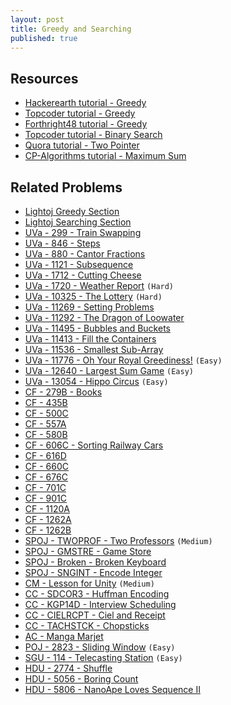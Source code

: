 ```yaml
---
layout: post
title: Greedy and Searching
published: true
---
```


## Resources

- [Hackerearth tutorial - Greedy](https://www.hackerearth.com/practice/algorithms/greedy/basics-of-greedy-algorithms/tutorial/)
- [Topcoder tutorial - Greedy](https://www.topcoder.com/community/competitive-programming/tutorials/greedy-is-good/)
- [Forthright48 tutorial - Greedy](https://forthright48-web.herokuapp.com/cpps/notes/intervalScheduling.md)
- [Topcoder tutorial - Binary Search](https://www.topcoder.com/community/competitive-programming/tutorials/binary-search)
- [Quora tutorial - Two Pointer](https://www.quora.com/q/techparoksha/The-Two-Pointer-Algorithm)
- [CP-Algorithms tutorial - Maximum Sum](https://cp-algorithms.com/others/maximum_average_segment.html)

## Related Problems

- [Lightoj Greedy Section](http://lightoj.com/volume_problemcategory.php?category=Greedy)
- [Lightoj Searching Section](http://lightoj.com/volume_problemcategory.php?main_category=Advanced%20Search%20Techniques)
- [UVa - 299 - Train Swapping](https://onlinejudge.org/external/2/299.pdf)
- [UVa - 846 - Steps](https://onlinejudge.org/external/8/846.pdf)
- [UVa - 880 - Cantor Fractions](https://onlinejudge.org/external/8/880.pdf)
- [UVa - 1121 - Subsequence](https://onlinejudge.org/external/11/1121.pdf)
- [UVa - 1712 - Cutting Cheese](https://onlinejudge.org/external/17/1712.pdf)
- [UVa - 1720 - Weather Report](https://onlinejudge.org/external/17/1720.pdf) `(Hard)`
- [UVa - 10325 - The Lottery](https://onlinejudge.org/external/103/10325.pdf) `(Hard)`
- [UVa - 11269 - Setting Problems](https://onlinejudge.org/external/112/11269.pdf)
- [UVa - 11292 - The Dragon of Loowater](https://onlinejudge.org/external/112/11292.pdf)
- [UVa - 11495 - Bubbles and Buckets](https://onlinejudge.org/external/114/11495.pdf)
- [UVa - 11413 - Fill the Containers](https://onlinejudge.org/external/114/11413.pdf)
- [UVa - 11536 - Smallest Sub-Array](https://vjudge.net/problem/UVA-11536/origin)
- [UVa - 11776 - Oh Your Royal Greediness!](https://onlinejudge.org/external/117/11776.pdf) `(Easy)`
- [UVa - 12640 - Largest Sum Game](https://onlinejudge.org/external/126/12640.pdff) `(Easy)`
- [UVa - 13054 - Hippo Circus](https://onlinejudge.org/external/130/13054.pdf) `(Easy)`
- [CF - 279B - Books](https://codeforces.com/problemset/problem/279/B)
- [CF - 435B](https://codeforces.com/problemset/problem/435/B)
- [CF - 500C](https://codeforces.com/problemset/problem/500/C)
- [CF - 557A](https://codeforces.com/problemset/problem/557/A)
- [CF - 580B](https://codeforces.com/problemset/problem/580/B)
- [CF - 606C - Sorting Railway Cars](https://codeforces.com/contest/606/problem/C)
- [CF - 616D](https://codeforces.com/problemset/problem/616/D)
- [CF - 660C](https://codeforces.com/problemset/problem/660/C)
- [CF - 676C](https://codeforces.com/problemset/problem/676/C)
- [CF - 701C](https://codeforces.com/problemset/problem/701/C)
- [CF - 901C](https://codeforces.com/problemset/problem/901/C)
- [CF - 1120A](https://codeforces.com/problemset/problem/1120/A)
- [CF - 1262A](https://codeforces.com/problemset/problem/1262/A)
- [CF - 1262B](https://codeforces.com/problemset/problem/1262/B)
- [SPOJ - TWOPROF - Two Professors](https://www.spoj.com/problems/TWOPROF/) `(Medium)`
- [SPOJ - GMSTRE - Game Store](https://www.spoj.com/problems/GMSTRE/en/)
- [SPOJ - Broken - Broken Keyboard](https://www.spoj.com/problems/BROKEN/en//)
- [SPOJ - SNGINT - Encode Integer](https://www.spoj.com/problems/SNGINT/en/)
- [CM - Lesson for Unity](https://algo.codemarshal.org/contests/subiupc-2015/problems/B) `(Medium)`
- [CC - SDCOR3 - Huffman Encoding](https://www.codechef.com/problems/SDCOR3)
- [CC - KGP14D - Interview Scheduling](https://www.codechef.com/problems/KGP14D)
- [CC - CIELRCPT - Ciel and Receipt](https://www.codechef.com/problems/CIELRCPT)
- [CC - TACHSTCK - Chopsticks](https://www.codechef.com/problems/TACHSTCK)
- [AC - Manga Marjet](https://atcoder.jp/contests/hitachi2020/tasks/hitachi2020_d)
- [POJ - 2823 - Sliding Window](http://poj.org/problem?id=2823) `(Easy)`
- [SGU - 114 - Telecasting Station](https://vjudge.net/problem/SGU-114) `(Easy)`
- [HDU - 2774 - Shuffle](http://acm.hdu.edu.cn/showproblem.php?pid=2774)
- [HDU - 5056 - Boring Count](http://acm.hdu.edu.cn/showproblem.php?pid=5056)
- [HDU - 5806 - NanoApe Loves Sequence Ⅱ](http://acm.hdu.edu.cn/showproblem.php?pid=5806)
